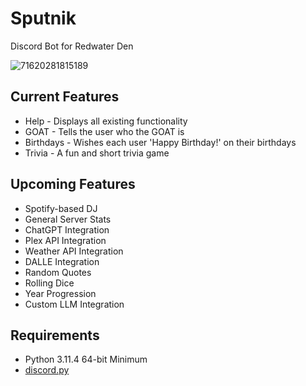 # Sputnik

Discord Bot for Redwater Den

![71620281815189](https://github.com/robbyph/Sputnik/assets/11604312/e5a5a46e-a337-4ea1-bbc6-1e7e1f96b101)


## Current Features
* Help - Displays all existing functionality
* GOAT - Tells the user who the GOAT is
* Birthdays - Wishes each user 'Happy Birthday!' on their birthdays
* Trivia - A fun and short trivia game

## Upcoming Features
* Spotify-based DJ
* General Server Stats
* ChatGPT Integration
* Plex API Integration
* Weather API Integration
* DALLE Integration
* Random Quotes
* Rolling Dice
* Year Progression
* Custom LLM Integration

## Requirements

- Python 3.11.4 64-bit Minimum
- [discord.py](https://discordpy.readthedocs.io/en/stable/intro.html)
